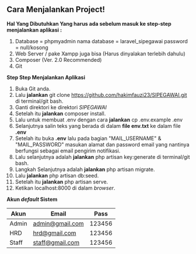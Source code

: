 ## Cara Menjalankan Project!
 
 **Hal Yang Dibutuhkan Yang harus ada sebelum masuk ke step-step menjalankan aplikasi :**
1. Database = phpmyadmin 
    nama database = laravel_sipegawai
    password = null/kosong
2. Web Server / pake Xampp juga bisa (Harus dinyalakan terlebih dahulu)
3. Composer (Ver. 2.0 Recommended)
4. Git 



**Step Step Menjalankan Aplikasi**
1. Buka Git anda.
2. Lalu **jalankan** git clone https://github.com/hakimfauzi23/SIPEGAWAI.git di terminal/git bash.
3. Ganti direktori ke direktori *SIPEGAWAI*
4. Setelah itu **jalankan** composer install.
5. Lalu untuk membuat .env dengan cara **jalankan** cp .env.example .env
6. Selanjutnya salin teks yang berada di dalam **file env.txt** ke dalam file **.env**
7. Setelah itu buka **.env** lalu pada bagian "MAIL_USERNAME" & "MAIL_PASSWORD" masukan alamat dan password email yang nantinya berfungsi sebagai email pengirim notifikasi.
8. Lalu selanjutnya adalah **jalankan** php artisan key:generate di terminal/git bash.
9. Langkah Selanjutnya adalah **jalankan** php artisan migrate.
10. Lalu **jalankan** php artisan db:seed.
11. Setelah itu **jalankan** php artisan serve.
12. Ketikan localhost:8000 di dalam *browser*.



**Akun *default* Sistem**

| Akun  | Email | Pass |
| ----- | ----- | ---------|
| Admin   | admin@gmail.com  | 123456|
| HRD | hrd@gmail.com | 123456|
| Staff | staff@gmail.com | 123456|

